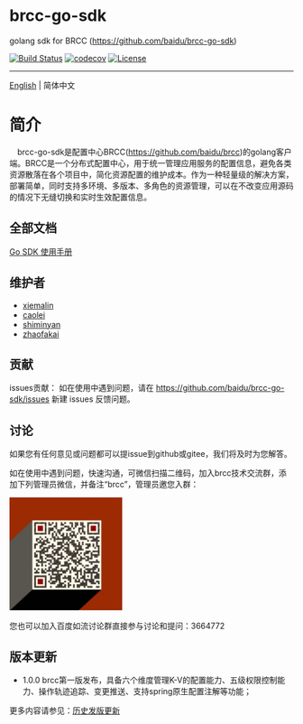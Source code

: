 # brcc-go-sdk
golang sdk for BRCC (https://github.com/baidu/brcc-go-sdk)

[![Build Status](https://travis-ci.org/baidu/brcc.svg?branch=main)](https://travis-ci.org/github/baidu/brcc-go-sdk)
[![codecov](https://codecov.io/gh/baidu/brcc/branch/main/graph/badge.svg)](https://codecov.io/gh/baidu/brcc-go-sdk)
[![License](https://img.shields.io/badge/Licence-Apache%202.0-blue.svg?style=flat-square)](http://www.apache.org/licenses/LICENSE-2.0.html)

----------------------------------------
[English](./doc/README_en.md) | 简体中文
# 简介
&ensp;&ensp;brcc-go-sdk是配置中心BRCC(https://github.com/baidu/brcc)的golang客户端。BRCC是一个分布式配置中心，用于统一管理应用服务的配置信息，避免各类资源散落在各个项目中，简化资源配置的维护成本。作为一种轻量级的解决方案，部署简单，同时支持多环境、多版本、多角色的资源管理，可以在不改变应用源码的情况下无缝切换和实时生效配置信息。

## 全部文档
[Go SDK 使用手册](./doc/go-sdk-guide.md)

## 维护者
- [xiemalin](https://github.com/jhunters)
- [caolei](https://github.com/hubeicaolei)
- [shiminyan](https://github.com/aroundpie)
- [zhaofakai](https://github.com/fkzhao)

## 贡献
issues贡献： 如在使用中遇到问题，请在 https://github.com/baidu/brcc-go-sdk/issues 新建 issues 反馈问题。


## 讨论

如果您有任何意见或问题都可以提issue到github或gitee，我们将及时为您解答。

如在使用中遇到问题，快速沟通，可微信扫描二维码，加入brcc技术交流群，添加下列管理员微信，并备注“brcc”，管理员邀您入群：

<img src="./doc/img/contact.jpg" width="200">

您也可以加入百度如流讨论群直接参与讨论和提问：3664772

## 版本更新
- 1.0.0 brcc第一版发布，具备六个维度管理K-V的配置能力、五级权限控制能力、操作轨迹追踪、变更推送、支持spring原生配置注解等功能；

更多内容请参见：[历史发版更新](https://github.com/baidu/brcc/releases)

